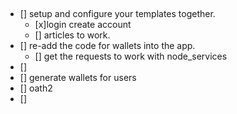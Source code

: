 ##
##
 - [] setup and configure your templates together. 
    - [x]login create account
    - [] articles to work.
 - [] re-add the code for wallets into the app.
    - [] get the requests to work with node_services
 - []
 - [] generate wallets for users 
 - [] oath2
 - []